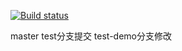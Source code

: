 [![Build status](https://www.travis-ci.org/yeahzgit/git-test.svg?branch=master)](https://www.travis-ci.org/yeahzgit/git-test)

master
test分支提交 test-demo分支修改
